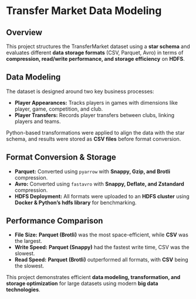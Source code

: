 # **Transfer Market Data Modeling**  

## **Overview**  
This project structures the TransferMarket dataset using a **star schema** and evaluates different **data storage formats** (CSV, Parquet, Avro) in terms of **compression, read/write performance, and storage efficiency** on **HDFS**.  

## **Data Modeling**  
The dataset is designed around two key business processes:  
- **Player Appearances:** Tracks players in games with dimensions like player, game, competition, and club.  
- **Player Transfers:** Records player transfers between clubs, linking players and teams.  

Python-based transformations were applied to align the data with the star schema, and results were stored as **CSV files** before format conversion.  

## **Format Conversion & Storage**  
- **Parquet:** Converted using `pyarrow` with **Snappy, Gzip, and Brotli** compression.  
- **Avro:** Converted using `fastavro` with **Snappy, Deflate, and Zstandard** compression.  
- **HDFS Deployment:** All formats were uploaded to an **HDFS cluster** using **Docker & Python’s hdfs library** for benchmarking.  

## **Performance Comparison**  
- **File Size:** **Parquet (Brotli)** was the most space-efficient, while **CSV** was the largest.  
- **Write Speed:** **Parquet (Snappy)** had the fastest write time, CSV was the slowest.  
- **Read Speed:** **Parquet (Brotli)** outperformed all formats, with **CSV** being the slowest.  

This project demonstrates efficient **data modeling, transformation, and storage optimization** for large datasets using modern **big data technologies**.  
